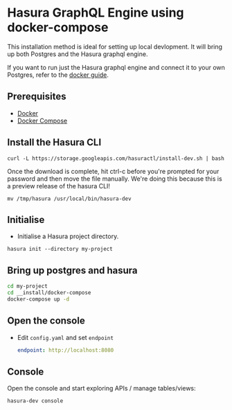# Hasura GraphQL Engine using docker-compose

This installation method is ideal for setting up local devlopment. It will bring up both Postgres and the Hasura graphql engine.

If you want to run just the Hasura graphql engine and connect it to your own Postgres, refer to the [docker guide](../docker-run/README.md).

## Prerequisites

- [Docker](https://docs.docker.com/install/)
- [Docker Compose](https://docs.docker.com/compose/install/#install-compose)

## Install the Hasura CLI

```
curl -L https://storage.googleapis.com/hasuractl/install-dev.sh | bash 
```

Once the download is complete, hit ctrl-c before you're prompted for your password and then move the file manually. We're doing this because this is a preview release of the hasura CLI!

```
mv /tmp/hasura /usr/local/bin/hasura-dev
```

## Initialise

- Initialise a Hasura project directory.
```
hasura init --directory my-project
```

## Bring up postgres and hasura

```bash
cd my-project
cd __install/docker-compose
docker-compose up -d
```

## Open the console

- Edit `config.yaml` and set `endpoint`
  ```yaml
  endpoint: http://localhost:8080
  ```

## Console

Open the console and start exploring APIs / manage tables/views:
```bash
hasura-dev console
```
